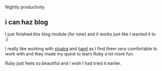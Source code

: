 Nightly productivity

## i can haz blog

I just finished this blog module (for now) and it works just like I wanted it to :)

I really like working with [sinatra](http://www.sinatrarb.com/) and [haml](http://haml-lang.com/) as I find them _very_ comfortable to work with and they made my quest to learn Ruby a lot more fun.

Ruby just feels so beautiful and I wish I had tried it earlier.